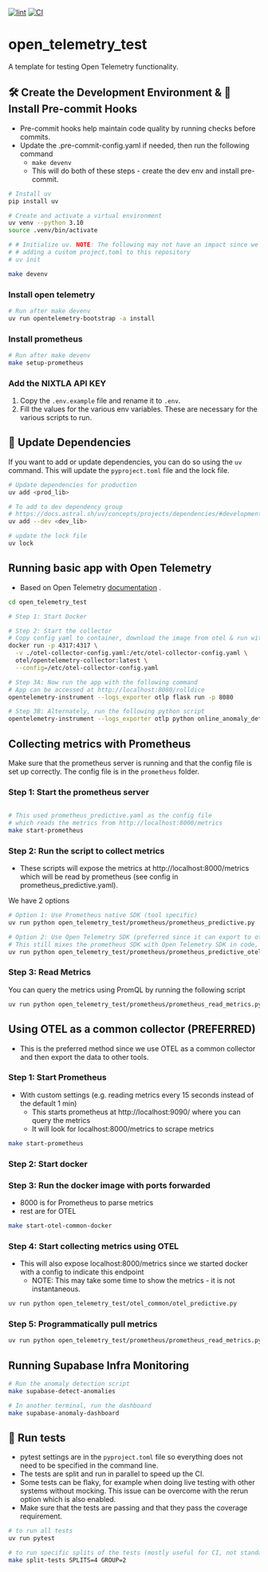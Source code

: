 [![lint](https://github.com/ngupta23/open_telemetry_test/actions/workflows/lint.yaml/badge.svg)](https://github.com/ngupta23/open_telemetry_test/actions/workflows/lint.yaml)
[![CI](https://github.com/ngupta23/open_telemetry_test/actions/workflows/ci.yaml/badge.svg)](https://github.com/ngupta23/open_telemetry_test/actions/workflows/ci.yaml)

# open_telemetry_test
A template for testing Open Telemetry functionality.

## 🛠️ Create the Development Environment & 🔧 Install Pre-commit Hooks

* Pre-commit hooks help maintain code quality by running checks before commits.
* Update the .pre-commit-config.yaml if needed, then run the following command
  * `make devenv`
  * This will do both of these steps - create the dev env and install pre-commit.

```bash
# Install uv
pip install uv

# Create and activate a virtual environment
uv venv --python 3.10
source .venv/bin/activate

# # Initialize uv. NOTE: The following may not have an impact since we are already
# # adding a custom project.toml to this repository
# uv init

make devenv
```

### Install open telemetry

```bash
# Run after make devenv
uv run opentelemetry-bootstrap -a install
```

### Install prometheus

```bash
# Run after make devenv
make setup-prometheus
```

### Add the NIXTLA API KEY

1. Copy the `.env.example` file and rename it to `.env`.
2. Fill the values for the various env variables. These are necessary for the various scripts to run.


## 🔄 Update Dependencies

If you want to add or update dependencies, you can do so using the `uv` command. This will update the `pyproject.toml` file and the lock file.

```bash
# Update dependencies for production
uv add <prod_lib>

# To add to dev dependency group
# https://docs.astral.sh/uv/concepts/projects/dependencies/#development-dependencies
uv add --dev <dev_lib>

# update the lock file
uv lock
```

## Running basic app with Open Telemetry

* Based on Open Telemetry [documentation](https://opentelemetry.io/docs/languages/python/getting-started/) .

```bash
cd open_telemetry_test

# Step 1: Start Docker

# Step 2: Start the collector
# Copy config yaml to container, download the image from otel & run with the config.
docker run -p 4317:4317 \
  -v ./otel-collector-config.yaml:/etc/otel-collector-config.yaml \
  otel/opentelemetry-collector:latest \
  --config=/etc/otel-collector-config.yaml

# Step 3A: Now run the app with the following command
# App can be accessed at http://localhost:8080/rolldice
opentelemetry-instrument --logs_exporter otlp flask run -p 8080

# Step 3B: Alternately, run the following python script
opentelemetry-instrument --logs_exporter otlp python online_anomaly_detection.py
```

## Collecting metrics with Prometheus

Make sure that the prometheus server is running and that the config file is set up correctly. The config file is in the `prometheus` folder.

### Step 1: Start the prometheus server

```bash

# This used prometheus_predictive.yaml as the config file
# which reads the metrics from http://localhost:8000/metrics
make start-prometheus
```

### Step 2: Run the script to collect metrics

* These scripts will expose the metrics at http://localhost:8000/metrics which will be read by prometheus (see config in prometheus_predictive.yaml).

We have 2 options

```bash
# Option 1: Use Prometheus native SDK (tool specific)
uv run python open_telemetry_test/prometheus/prometheus_predictive.py

# Option 2: Use Open Telemetry SDK (preferred since it can export to other tools as well)
# This still mixes the prometheus SDK with Open Telemetry SDK in code, hence it is not the best option.
uv run python open_telemetry_test/prometheus/prometheus_predictive_otel.py
```

### Step 3: Read Metrics

You can query the metrics using PromQL by running the following script

```bash
uv run python open_telemetry_test/prometheus/prometheus_read_metrics.py
```


## Using OTEL as a common collector (PREFERRED)

* This is the preferred method since we use OTEL as a common collector and then export the data to other tools.


### Step 1: Start Prometheus

* With custom settings (e.g. reading metrics every 15 seconds instead of the default 1 min)
  - This starts prometheus at http://localhost:9090/ where you can query the metrics
  - It will look for localhost:8000/metrics to scrape metrics

```bash
make start-prometheus
```

### Step 2: Start docker


### Step 3: Run the docker image with ports forwarded
  * 8000 is for Prometheus to parse metrics
  * rest are for OTEL

```bash
make start-otel-common-docker
```

### Step 4: Start collecting metrics using OTEL

* This will also expose localhost:8000/metrics since we started docker with a config to indicate this endpoint
  - NOTE: This may take some time to show the metrics - it is not instantaneous.

```bash
uv run python open_telemetry_test/otel_common/otel_predictive.py
```

### Step 5: Programmatically pull metrics

```bash
uv run python open_telemetry_test/prometheus/prometheus_read_metrics.py --metric_prefix=otel_
```

## Running Supabase Infra Monitoring

```bash
# Run the anomaly detection script
make supabase-detect-anomalies

# In another terminal, run the dashboard
make supabase-anomaly-dashboard
```


## 🏃 Run tests

* pytest settings are in the `pyproject.toml` file so everything does not need to be specified in the command line.
* The tests are split and run in parallel to speed up the CI.
* Some tests can be flaky, for example when doing live testing with other systems without mocking. This issue can be overcome with the rerun option which is also enabled.
* Make sure that the tests are passing and that they pass the coverage requirement.

```bash
# to run all tests
uv run pytest

# to run specific splits of the tests (mostly useful for CI, not standalone).
make split-tests SPLITS=4 GROUP=2
```